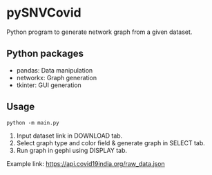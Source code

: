 # pySNVCovid 
Python program to generate network graph from a given dataset.

## Python packages
* pandas: Data manipulation
* networkx: Graph generation
* tkinter: GUI generation

## Usage
`python -m main.py`

1. Input dataset link in DOWNLOAD tab.
2. Select graph type and color field & generate graph in SELECT tab.
3. Run graph in gephi using DISPLAY tab.

Example link: https://api.covid19india.org/raw_data.json
